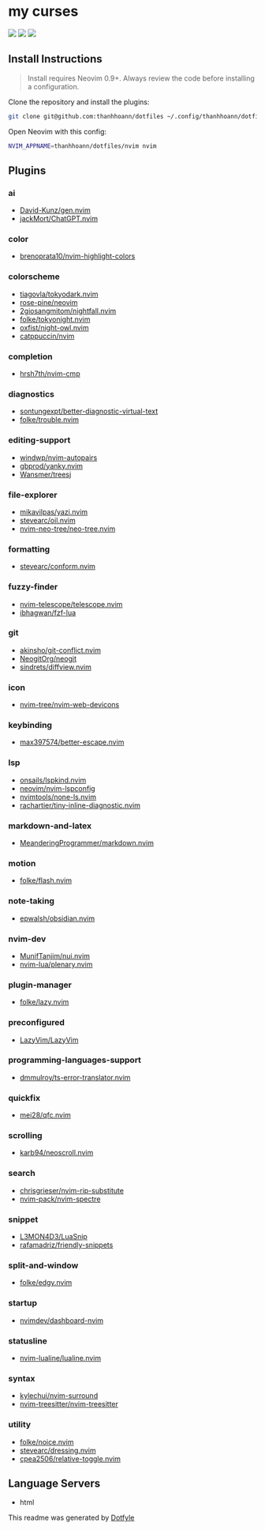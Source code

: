 # my curses

<a href="https://dotfyle.com/thanhhoann/dotfiles-nvim"><img src="https://dotfyle.com/thanhhoann/dotfiles-nvim/badges/plugins?style=flat" /></a>
<a href="https://dotfyle.com/thanhhoann/dotfiles-nvim"><img src="https://dotfyle.com/thanhhoann/dotfiles-nvim/badges/leaderkey?style=flat" /></a>
<a href="https://dotfyle.com/thanhhoann/dotfiles-nvim"><img src="https://dotfyle.com/thanhhoann/dotfiles-nvim/badges/plugin-manager?style=flat" /></a>


## Install Instructions

 > Install requires Neovim 0.9+. Always review the code before installing a configuration.

Clone the repository and install the plugins:

```sh
git clone git@github.com:thanhhoann/dotfiles ~/.config/thanhhoann/dotfiles
```

Open Neovim with this config:

```sh
NVIM_APPNAME=thanhhoann/dotfiles/nvim nvim
```

## Plugins

### ai

+ [David-Kunz/gen.nvim](https://dotfyle.com/plugins/David-Kunz/gen.nvim)
+ [jackMort/ChatGPT.nvim](https://dotfyle.com/plugins/jackMort/ChatGPT.nvim)
### color

+ [brenoprata10/nvim-highlight-colors](https://dotfyle.com/plugins/brenoprata10/nvim-highlight-colors)
### colorscheme

+ [tiagovla/tokyodark.nvim](https://dotfyle.com/plugins/tiagovla/tokyodark.nvim)
+ [rose-pine/neovim](https://dotfyle.com/plugins/rose-pine/neovim)
+ [2giosangmitom/nightfall.nvim](https://dotfyle.com/plugins/2giosangmitom/nightfall.nvim)
+ [folke/tokyonight.nvim](https://dotfyle.com/plugins/folke/tokyonight.nvim)
+ [oxfist/night-owl.nvim](https://dotfyle.com/plugins/oxfist/night-owl.nvim)
+ [catppuccin/nvim](https://dotfyle.com/plugins/catppuccin/nvim)
### completion

+ [hrsh7th/nvim-cmp](https://dotfyle.com/plugins/hrsh7th/nvim-cmp)
### diagnostics

+ [sontungexpt/better-diagnostic-virtual-text](https://dotfyle.com/plugins/sontungexpt/better-diagnostic-virtual-text)
+ [folke/trouble.nvim](https://dotfyle.com/plugins/folke/trouble.nvim)
### editing-support

+ [windwp/nvim-autopairs](https://dotfyle.com/plugins/windwp/nvim-autopairs)
+ [gbprod/yanky.nvim](https://dotfyle.com/plugins/gbprod/yanky.nvim)
+ [Wansmer/treesj](https://dotfyle.com/plugins/Wansmer/treesj)
### file-explorer

+ [mikavilpas/yazi.nvim](https://dotfyle.com/plugins/mikavilpas/yazi.nvim)
+ [stevearc/oil.nvim](https://dotfyle.com/plugins/stevearc/oil.nvim)
+ [nvim-neo-tree/neo-tree.nvim](https://dotfyle.com/plugins/nvim-neo-tree/neo-tree.nvim)
### formatting

+ [stevearc/conform.nvim](https://dotfyle.com/plugins/stevearc/conform.nvim)
### fuzzy-finder

+ [nvim-telescope/telescope.nvim](https://dotfyle.com/plugins/nvim-telescope/telescope.nvim)
+ [ibhagwan/fzf-lua](https://dotfyle.com/plugins/ibhagwan/fzf-lua)
### git

+ [akinsho/git-conflict.nvim](https://dotfyle.com/plugins/akinsho/git-conflict.nvim)
+ [NeogitOrg/neogit](https://dotfyle.com/plugins/NeogitOrg/neogit)
+ [sindrets/diffview.nvim](https://dotfyle.com/plugins/sindrets/diffview.nvim)
### icon

+ [nvim-tree/nvim-web-devicons](https://dotfyle.com/plugins/nvim-tree/nvim-web-devicons)
### keybinding

+ [max397574/better-escape.nvim](https://dotfyle.com/plugins/max397574/better-escape.nvim)
### lsp

+ [onsails/lspkind.nvim](https://dotfyle.com/plugins/onsails/lspkind.nvim)
+ [neovim/nvim-lspconfig](https://dotfyle.com/plugins/neovim/nvim-lspconfig)
+ [nvimtools/none-ls.nvim](https://dotfyle.com/plugins/nvimtools/none-ls.nvim)
+ [rachartier/tiny-inline-diagnostic.nvim](https://dotfyle.com/plugins/rachartier/tiny-inline-diagnostic.nvim)
### markdown-and-latex

+ [MeanderingProgrammer/markdown.nvim](https://dotfyle.com/plugins/MeanderingProgrammer/markdown.nvim)
### motion

+ [folke/flash.nvim](https://dotfyle.com/plugins/folke/flash.nvim)
### note-taking

+ [epwalsh/obsidian.nvim](https://dotfyle.com/plugins/epwalsh/obsidian.nvim)
### nvim-dev

+ [MunifTanjim/nui.nvim](https://dotfyle.com/plugins/MunifTanjim/nui.nvim)
+ [nvim-lua/plenary.nvim](https://dotfyle.com/plugins/nvim-lua/plenary.nvim)
### plugin-manager

+ [folke/lazy.nvim](https://dotfyle.com/plugins/folke/lazy.nvim)
### preconfigured

+ [LazyVim/LazyVim](https://dotfyle.com/plugins/LazyVim/LazyVim)
### programming-languages-support

+ [dmmulroy/ts-error-translator.nvim](https://dotfyle.com/plugins/dmmulroy/ts-error-translator.nvim)
### quickfix

+ [mei28/qfc.nvim](https://dotfyle.com/plugins/mei28/qfc.nvim)
### scrolling

+ [karb94/neoscroll.nvim](https://dotfyle.com/plugins/karb94/neoscroll.nvim)
### search

+ [chrisgrieser/nvim-rip-substitute](https://dotfyle.com/plugins/chrisgrieser/nvim-rip-substitute)
+ [nvim-pack/nvim-spectre](https://dotfyle.com/plugins/nvim-pack/nvim-spectre)
### snippet

+ [L3MON4D3/LuaSnip](https://dotfyle.com/plugins/L3MON4D3/LuaSnip)
+ [rafamadriz/friendly-snippets](https://dotfyle.com/plugins/rafamadriz/friendly-snippets)
### split-and-window

+ [folke/edgy.nvim](https://dotfyle.com/plugins/folke/edgy.nvim)
### startup

+ [nvimdev/dashboard-nvim](https://dotfyle.com/plugins/nvimdev/dashboard-nvim)
### statusline

+ [nvim-lualine/lualine.nvim](https://dotfyle.com/plugins/nvim-lualine/lualine.nvim)
### syntax

+ [kylechui/nvim-surround](https://dotfyle.com/plugins/kylechui/nvim-surround)
+ [nvim-treesitter/nvim-treesitter](https://dotfyle.com/plugins/nvim-treesitter/nvim-treesitter)
### utility

+ [folke/noice.nvim](https://dotfyle.com/plugins/folke/noice.nvim)
+ [stevearc/dressing.nvim](https://dotfyle.com/plugins/stevearc/dressing.nvim)
+ [cpea2506/relative-toggle.nvim](https://dotfyle.com/plugins/cpea2506/relative-toggle.nvim)
## Language Servers

+ html


 This readme was generated by [Dotfyle](https://dotfyle.com)
